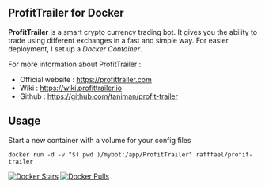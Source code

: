 ProfitTrailer for Docker
------------------------

**ProfitTrailer** is a smart crypto currency trading bot. It gives you the ability to trade using different exchanges in a fast and simple way.
For easier deployment, I set up a *Docker Container*.

For more information about ProfitTrailer :

 - Official website : https://profittrailer.com
 - Wiki : https://wiki.profittrailer.io
 - Github : https://github.com/taniman/profit-trailer

Usage
-----

Start a new container with a volume for your config files

    docker run -d -v "$( pwd )/mybot:/app/ProfitTrailer" rafffael/profit-trailer

[![Docker Stars](https://img.shields.io/docker/stars/rafffael/profit-trailer.svg)](https://hub.docker.com/r/rafffael/profit-trailer/)
[![Docker Pulls](https://img.shields.io/docker/pulls/rafffael/profit-trailer.svg)](https://hub.docker.com/r/rafffael/profit-trailer/)
